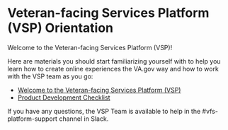 # Veteran-facing Services Platform \(VSP\) Orientation

Welcome to the Veteran-facing Services Platform \(VSP\)!

Here are materials you should start familiarizing yourself with to help you learn how to create online experiences the VA.gov way and how to work with the VSP team as you go:

* [Welcome to the Veteran-facing Services Platform \(VSP\)](https://github.com/department-of-veterans-affairs/va.gov-team/blob/master/platform/working-with-vsp/orientation/Welcome%20to%20VSP.md)
* [Product Development Checklist](https://github.com/department-of-veterans-affairs/va.gov-team/blob/master/platform/working-with-vsp/orientation/Product%20Development%20Checklist.md)

If you have any questions, the VSP Team is available to help in the \#vfs-platform-support channel in Slack.

